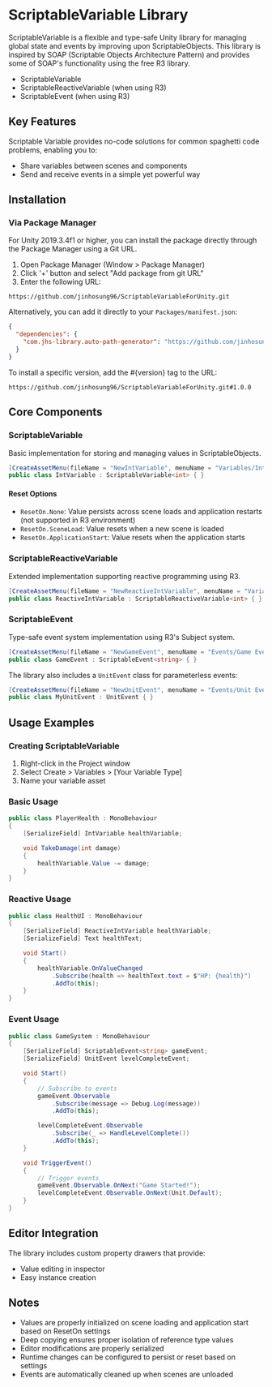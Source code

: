 # ScriptableVariable Library

ScriptableVariable is a flexible and type-safe Unity library for managing global state and events by improving upon ScriptableObjects.
This library is inspired by SOAP (Scriptable Objects Architecture Pattern) and provides some of SOAP's functionality using the free R3 library.

- ScriptableVariable
- ScriptableReactiveVariable (when using R3)
- ScriptableEvent (when using R3)

## Key Features

Scriptable Variable provides no-code solutions for common spaghetti code problems, enabling you to:

- Share variables between scenes and components
- Send and receive events in a simple yet powerful way

## Installation

### Via Package Manager

For Unity 2019.3.4f1 or higher, you can install the package directly through the Package Manager using a Git URL.

1. Open Package Manager (Window > Package Manager)
2. Click '+' button and select "Add package from git URL"
3. Enter the following URL:
```
https://github.com/jinhosung96/ScriptableVariableForUnity.git
```

Alternatively, you can add it directly to your `Packages/manifest.json`:
```json
{
  "dependencies": {
    "com.jhs-library.auto-path-generator": "https://github.com/jinhosung96/ScriptableVariableForUnity.git"
  }
}
```

To install a specific version, add the #{version} tag to the URL:
```
https://github.com/jinhosung96/ScriptableVariableForUnity.git#1.0.0
```

## Core Components

### ScriptableVariable<T>

Basic implementation for storing and managing values in ScriptableObjects.

```csharp
[CreateAssetMenu(fileName = "NewIntVariable", menuName = "Variables/Int Variable")]
public class IntVariable : ScriptableVariable<int> { }
```

#### Reset Options

- `ResetOn.None`: Value persists across scene loads and application restarts (not supported in R3 environment)
- `ResetOn.SceneLoad`: Value resets when a new scene is loaded
- `ResetOn.ApplicationStart`: Value resets when the application starts

### ScriptableReactiveVariable<T>

Extended implementation supporting reactive programming using R3.

```csharp
[CreateAssetMenu(fileName = "NewReactiveIntVariable", menuName = "Variables/Reactive/Int Variable")]
public class ReactiveIntVariable : ScriptableReactiveVariable<int> { }
```

### ScriptableEvent<T>

Type-safe event system implementation using R3's Subject system.

```csharp
[CreateAssetMenu(fileName = "NewGameEvent", menuName = "Events/Game Event")]
public class GameEvent : ScriptableEvent<string> { }
```

The library also includes a `UnitEvent` class for parameterless events:

```csharp
[CreateAssetMenu(fileName = "NewUnitEvent", menuName = "Events/Unit Event")]
public class MyUnitEvent : UnitEvent { }
```

## Usage Examples

### Creating ScriptableVariable

1. Right-click in the Project window
2. Select Create > Variables > [Your Variable Type]
3. Name your variable asset

### Basic Usage

```csharp
public class PlayerHealth : MonoBehaviour
{
    [SerializeField] IntVariable healthVariable;

    void TakeDamage(int damage)
    {
        healthVariable.Value -= damage;
    }
}
```

### Reactive Usage

```csharp
public class HealthUI : MonoBehaviour
{
    [SerializeField] ReactiveIntVariable healthVariable;
    [SerializeField] Text healthText;

    void Start()
    {
        healthVariable.OnValueChanged
            .Subscribe(health => healthText.text = $"HP: {health}")
            .AddTo(this);
    }
}
```

### Event Usage

```csharp
public class GameSystem : MonoBehaviour
{
    [SerializeField] ScriptableEvent<string> gameEvent;
    [SerializeField] UnitEvent levelCompleteEvent;

    void Start()
    {
        // Subscribe to events
        gameEvent.Observable
            .Subscribe(message => Debug.Log(message))
            .AddTo(this);

        levelCompleteEvent.Observable
            .Subscribe(_ => HandleLevelComplete())
            .AddTo(this);
    }

    void TriggerEvent()
    {
        // Trigger events
        gameEvent.Observable.OnNext("Game Started!");
        levelCompleteEvent.Observable.OnNext(Unit.Default);
    }
}
```

## Editor Integration

The library includes custom property drawers that provide:
- Value editing in inspector
- Easy instance creation

## Notes

- Values are properly initialized on scene loading and application start based on ResetOn settings
- Deep copying ensures proper isolation of reference type values
- Editor modifications are properly serialized
- Runtime changes can be configured to persist or reset based on settings
- Events are automatically cleaned up when scenes are unloaded
